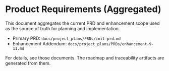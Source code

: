 # Product Requirements (Aggregated)

This document aggregates the current PRD and enhancement scope used as the source of truth for planning and implementation.

- Primary PRD: `docs/project_plans/PRDs/init-prd.md`
- Enhancement Addendum: `docs/project_plans/PRDs/enhancement-9-11.md`

For details, see those documents. The roadmap and traceability artifacts are generated from them.

